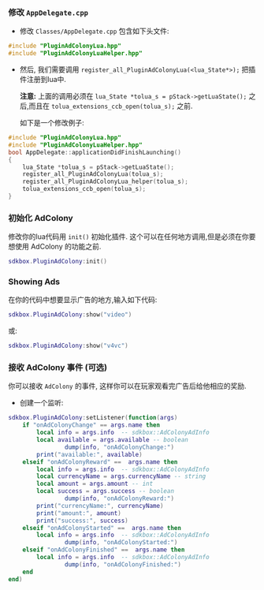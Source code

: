 ### 修改 `AppDelegate.cpp`
* 修改 `Classes/AppDelegate.cpp` 包含如下头文件:
```cpp
#include "PluginAdColonyLua.hpp"
#include "PluginAdColonyLuaHelper.hpp"
```

* 然后, 我们需要调用 `register_all_PluginAdColonyLua(<lua_State*>);` 把插件注册到lua中.

  __注意:__ 上面的调用必须在 `lua_State *tolua_s = pStack->getLuaState();` 之后,而且在 `tolua_extensions_ccb_open(tolua_s);` 之前.

	如下是一个修改例子:
```cpp
#include "PluginAdColonyLua.hpp"
#include "PluginAdColonyLuaHelper.hpp"
bool AppDelegate::applicationDidFinishLaunching()
{
	lua_State *tolua_s = pStack->getLuaState();
	register_all_PluginAdColonyLua(tolua_s);
	register_all_PluginAdColonyLua_helper(tolua_s);
	tolua_extensions_ccb_open(tolua_s);
}
```

### 初始化 AdColony
修改你的lua代码用 `init()` 初始化插件. 这个可以在任何地方调用,但是必须在你要想使用 AdColony 的功能之前.
```lua
sdkbox.PluginAdColony:init()
```

### Showing Ads
在你的代码中想要显示广告的地方,输入如下代码:
```lua
sdkbox.PluginAdColony:show("video")
```
或:
```lua
sdkbox.PluginAdColony:show("v4vc")
```

### 接收 AdColony 事件 (可选)
你可以接收 `AdColony` 的事件, 这样你可以在玩家观看完广告后给他相应的奖励.

* 创建一个监听:
```lua
sdkbox.PluginAdColony:setListener(function(args)
    if "onAdColonyChange" == args.name then
        local info = args.info  -- sdkbox::AdColonyAdInfo
        local available = args.available -- boolean
				dump(info, "onAdColonyChange:")
        print("available:", available)
    elseif "onAdColonyReward" ==  args.name then
        local info = args.info  -- sdkbox::AdColonyAdInfo
        local currencyName = args.currencyName -- string
        local amount = args.amount -- int
        local success = args.success -- boolean
				dump(info, "onAdColonyReward:")
        print("currencyName:", currencyName)
        print("amount:", amount)
        print("success:", success)
    elseif "onAdColonyStarted" ==  args.name then
        local info = args.info  -- sdkbox::AdColonyAdInfo
				dump(info, "onAdColonyStarted:")
    elseif "onAdColonyFinished" ==  args.name then
        local info = args.info  -- sdkbox::AdColonyAdInfo
				dump(info, "onAdColonyFinished:")
    end
end)
```
